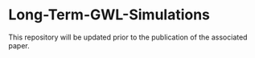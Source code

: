 # Long-Term-GWL-Simulations
This repository will be updated prior to the publication of the associated paper.
